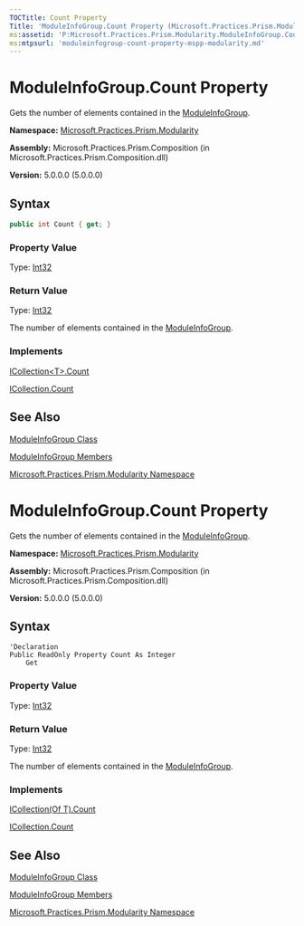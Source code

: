 ```yaml
---
TOCTitle: Count Property
Title: 'ModuleInfoGroup.Count Property (Microsoft.Practices.Prism.Modularity)'
ms:assetid: 'P:Microsoft.Practices.Prism.Modularity.ModuleInfoGroup.Count'
ms:mtpsurl: 'moduleinfogroup-count-property-mspp-modularity.md'
---
```



# ModuleInfoGroup.Count Property

Gets the number of elements contained in the [ModuleInfoGroup](/patterns-practices/reference/moduleinfogroup-class-mspp-modularity).

**Namespace:** [Microsoft.Practices.Prism.Modularity](/patterns-practices/reference/mspp-modularity-namespace)

**Assembly:** Microsoft.Practices.Prism.Composition (in Microsoft.Practices.Prism.Composition.dll)


**Version:** 5.0.0.0 (5.0.0.0)

## Syntax

```C#
public int Count { get; }

```

### Property Value

Type: [Int32](http://msdn.microsoft.com/en-us/library/td2s409d)
### Return Value

Type: [Int32](http://msdn.microsoft.com/en-us/library/td2s409d)

The number of elements contained in the [ModuleInfoGroup](/patterns-practices/reference/moduleinfogroup-class-mspp-modularity).
### Implements

[ICollection&lt;T&gt;.Count](http://msdn.microsoft.com/en-us/library/5s3kzhec)

[ICollection.Count](http://msdn.microsoft.com/en-us/library/2yz8a4x3)

## See Also

[ModuleInfoGroup Class](/patterns-practices/reference/moduleinfogroup-class-mspp-modularity)

[ModuleInfoGroup Members](/patterns-practices/reference/moduleinfogroup-members-mspp-modularity)

[Microsoft.Practices.Prism.Modularity Namespace](/patterns-practices/reference/mspp-modularity-namespace)





# ModuleInfoGroup.Count Property

Gets the number of elements contained in the [ModuleInfoGroup](/patterns-practices/reference/moduleinfogroup-class-mspp-modularity).

**Namespace:** [Microsoft.Practices.Prism.Modularity](/patterns-practices/reference/mspp-modularity-namespace)

**Assembly:** Microsoft.Practices.Prism.Composition (in Microsoft.Practices.Prism.Composition.dll)


**Version:** 5.0.0.0 (5.0.0.0)

## Syntax

```VB
'Declaration
Public ReadOnly Property Count As Integer
	Get
```

### Property Value

Type: [Int32](http://msdn.microsoft.com/en-us/library/td2s409d)
### Return Value

Type: [Int32](http://msdn.microsoft.com/en-us/library/td2s409d)

The number of elements contained in the [ModuleInfoGroup](/patterns-practices/reference/moduleinfogroup-class-mspp-modularity).
### Implements

[ICollection(Of T).Count](http://msdn.microsoft.com/en-us/library/5s3kzhec)

[ICollection.Count](http://msdn.microsoft.com/en-us/library/2yz8a4x3)

## See Also

[ModuleInfoGroup Class](/patterns-practices/reference/moduleinfogroup-class-mspp-modularity)

[ModuleInfoGroup Members](/patterns-practices/reference/moduleinfogroup-members-mspp-modularity)

[Microsoft.Practices.Prism.Modularity Namespace](/patterns-practices/reference/mspp-modularity-namespace)
